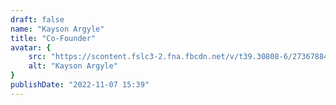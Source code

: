 ```yaml
---
draft: false
name: "Kayson Argyle"
title: "Co-Founder"
avatar: {
    src: "https://scontent.fslc3-2.fna.fbcdn.net/v/t39.30808-6/273678849_1087218888695044_7073023706083008967_n.jpg?_nc_cat=100&ccb=1-7&_nc_sid=a5f93a&_nc_ohc=lSv2pyyX5lMQ7kNvgH7FrWi&_nc_zt=23&_nc_ht=scontent.fslc3-2.fna&_nc_gid=AdsYM6rgv86uRTC4SIQBoTa&oh=00_AYArGyc4NeFvmK4N4LuyEBWBeFRULVqnChqmUcOwXXoGDA&oe=67151F49",
    alt: "Kayson Argyle"
}
publishDate: "2022-11-07 15:39"
---
```

